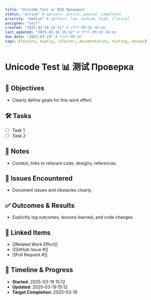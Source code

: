 ```yaml
---
title: "Unicode Test 📊 测试 Проверка"
status: "active" # options: active, paused, completed
priority: "medium" # options: low, medium, high, critical
assignee: "self"
created: "2025-03-19 15:12" # YYYY-MM-DD HH:mm
last_updated: "2025-03-19 15:12" # YYYY-MM-DD HH:mm
due_date: "2025-03-19" # YYYY-MM-DD
tags: [feature, bugfix, refactor, documentation, testing, devops]
---
```


# Unicode Test 📊 测试 Проверка

## 🚩 Objectives
- Clearly define goals for this work effort.

## 🛠 Tasks
- [ ] Task 1
- [ ] Task 2

## 📝 Notes
- Context, links to relevant code, designs, references.

## 🐞 Issues Encountered
- Document issues and obstacles clearly.

## ✅ Outcomes & Results
- Explicitly log outcomes, lessons learned, and code changes.

## 📌 Linked Items
- [[Related Work Effort]]
- [[GitHub Issue #]]
- [[Pull Request #]]

## 📅 Timeline & Progress
- **Started**: 2025-03-19 15:12
- **Updated**: 2025-03-19 15:12
- **Target Completion**: 2025-03-19
